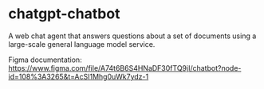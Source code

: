 # chatgpt-chatbot

A web chat agent that answers questions about a set of documents using a large-scale general language model service.

Figma documentation:
https://www.figma.com/file/A74t6B6S4HNaDF30fTQ9jI/chatbot?node-id=108%3A3265&t=AcSI1Mhg0uWk7ydz-1